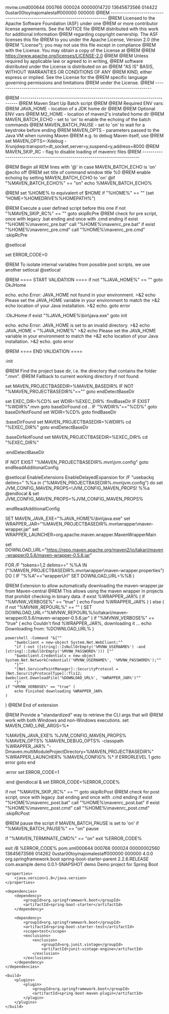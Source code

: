 mvnw.cmd                                                                                            000644  000766  000024  00000014720 13645673566 014422  0                                                                                                    ustar 00toyinajomale                    staff                           000000  000000                                                                                                                                                                         @REM ----------------------------------------------------------------------------
@REM Licensed to the Apache Software Foundation (ASF) under one
@REM or more contributor license agreements.  See the NOTICE file
@REM distributed with this work for additional information
@REM regarding copyright ownership.  The ASF licenses this file
@REM to you under the Apache License, Version 2.0 (the
@REM "License"); you may not use this file except in compliance
@REM with the License.  You may obtain a copy of the License at
@REM
@REM    https://www.apache.org/licenses/LICENSE-2.0
@REM
@REM Unless required by applicable law or agreed to in writing,
@REM software distributed under the License is distributed on an
@REM "AS IS" BASIS, WITHOUT WARRANTIES OR CONDITIONS OF ANY
@REM KIND, either express or implied.  See the License for the
@REM specific language governing permissions and limitations
@REM under the License.
@REM ----------------------------------------------------------------------------

@REM ----------------------------------------------------------------------------
@REM Maven Start Up Batch script
@REM
@REM Required ENV vars:
@REM JAVA_HOME - location of a JDK home dir
@REM
@REM Optional ENV vars
@REM M2_HOME - location of maven2's installed home dir
@REM MAVEN_BATCH_ECHO - set to 'on' to enable the echoing of the batch commands
@REM MAVEN_BATCH_PAUSE - set to 'on' to wait for a keystroke before ending
@REM MAVEN_OPTS - parameters passed to the Java VM when running Maven
@REM     e.g. to debug Maven itself, use
@REM set MAVEN_OPTS=-Xdebug -Xrunjdwp:transport=dt_socket,server=y,suspend=y,address=8000
@REM MAVEN_SKIP_RC - flag to disable loading of mavenrc files
@REM ----------------------------------------------------------------------------

@REM Begin all REM lines with '@' in case MAVEN_BATCH_ECHO is 'on'
@echo off
@REM set title of command window
title %0
@REM enable echoing by setting MAVEN_BATCH_ECHO to 'on'
@if "%MAVEN_BATCH_ECHO%" == "on"  echo %MAVEN_BATCH_ECHO%

@REM set %HOME% to equivalent of $HOME
if "%HOME%" == "" (set "HOME=%HOMEDRIVE%%HOMEPATH%")

@REM Execute a user defined script before this one
if not "%MAVEN_SKIP_RC%" == "" goto skipRcPre
@REM check for pre script, once with legacy .bat ending and once with .cmd ending
if exist "%HOME%\mavenrc_pre.bat" call "%HOME%\mavenrc_pre.bat"
if exist "%HOME%\mavenrc_pre.cmd" call "%HOME%\mavenrc_pre.cmd"
:skipRcPre

@setlocal

set ERROR_CODE=0

@REM To isolate internal variables from possible post scripts, we use another setlocal
@setlocal

@REM ==== START VALIDATION ====
if not "%JAVA_HOME%" == "" goto OkJHome

echo.
echo Error: JAVA_HOME not found in your environment. >&2
echo Please set the JAVA_HOME variable in your environment to match the >&2
echo location of your Java installation. >&2
echo.
goto error

:OkJHome
if exist "%JAVA_HOME%\bin\java.exe" goto init

echo.
echo Error: JAVA_HOME is set to an invalid directory. >&2
echo JAVA_HOME = "%JAVA_HOME%" >&2
echo Please set the JAVA_HOME variable in your environment to match the >&2
echo location of your Java installation. >&2
echo.
goto error

@REM ==== END VALIDATION ====

:init

@REM Find the project base dir, i.e. the directory that contains the folder ".mvn".
@REM Fallback to current working directory if not found.

set MAVEN_PROJECTBASEDIR=%MAVEN_BASEDIR%
IF NOT "%MAVEN_PROJECTBASEDIR%"=="" goto endDetectBaseDir

set EXEC_DIR=%CD%
set WDIR=%EXEC_DIR%
:findBaseDir
IF EXIST "%WDIR%"\.mvn goto baseDirFound
cd ..
IF "%WDIR%"=="%CD%" goto baseDirNotFound
set WDIR=%CD%
goto findBaseDir

:baseDirFound
set MAVEN_PROJECTBASEDIR=%WDIR%
cd "%EXEC_DIR%"
goto endDetectBaseDir

:baseDirNotFound
set MAVEN_PROJECTBASEDIR=%EXEC_DIR%
cd "%EXEC_DIR%"

:endDetectBaseDir

IF NOT EXIST "%MAVEN_PROJECTBASEDIR%\.mvn\jvm.config" goto endReadAdditionalConfig

@setlocal EnableExtensions EnableDelayedExpansion
for /F "usebackq delims=" %%a in ("%MAVEN_PROJECTBASEDIR%\.mvn\jvm.config") do set JVM_CONFIG_MAVEN_PROPS=!JVM_CONFIG_MAVEN_PROPS! %%a
@endlocal & set JVM_CONFIG_MAVEN_PROPS=%JVM_CONFIG_MAVEN_PROPS%

:endReadAdditionalConfig

SET MAVEN_JAVA_EXE="%JAVA_HOME%\bin\java.exe"
set WRAPPER_JAR="%MAVEN_PROJECTBASEDIR%\.mvn\wrapper\maven-wrapper.jar"
set WRAPPER_LAUNCHER=org.apache.maven.wrapper.MavenWrapperMain

set DOWNLOAD_URL="https://repo.maven.apache.org/maven2/io/takari/maven-wrapper/0.5.6/maven-wrapper-0.5.6.jar"

FOR /F "tokens=1,2 delims==" %%A IN ("%MAVEN_PROJECTBASEDIR%\.mvn\wrapper\maven-wrapper.properties") DO (
    IF "%%A"=="wrapperUrl" SET DOWNLOAD_URL=%%B
)

@REM Extension to allow automatically downloading the maven-wrapper.jar from Maven-central
@REM This allows using the maven wrapper in projects that prohibit checking in binary data.
if exist %WRAPPER_JAR% (
    if "%MVNW_VERBOSE%" == "true" (
        echo Found %WRAPPER_JAR%
    )
) else (
    if not "%MVNW_REPOURL%" == "" (
        SET DOWNLOAD_URL="%MVNW_REPOURL%/io/takari/maven-wrapper/0.5.6/maven-wrapper-0.5.6.jar"
    )
    if "%MVNW_VERBOSE%" == "true" (
        echo Couldn't find %WRAPPER_JAR%, downloading it ...
        echo Downloading from: %DOWNLOAD_URL%
    )

    powershell -Command "&{"^
		"$webclient = new-object System.Net.WebClient;"^
		"if (-not ([string]::IsNullOrEmpty('%MVNW_USERNAME%') -and [string]::IsNullOrEmpty('%MVNW_PASSWORD%'))) {"^
		"$webclient.Credentials = new-object System.Net.NetworkCredential('%MVNW_USERNAME%', '%MVNW_PASSWORD%');"^
		"}"^
		"[Net.ServicePointManager]::SecurityProtocol = [Net.SecurityProtocolType]::Tls12; $webclient.DownloadFile('%DOWNLOAD_URL%', '%WRAPPER_JAR%')"^
		"}"
    if "%MVNW_VERBOSE%" == "true" (
        echo Finished downloading %WRAPPER_JAR%
    )
)
@REM End of extension

@REM Provide a "standardized" way to retrieve the CLI args that will
@REM work with both Windows and non-Windows executions.
set MAVEN_CMD_LINE_ARGS=%*

%MAVEN_JAVA_EXE% %JVM_CONFIG_MAVEN_PROPS% %MAVEN_OPTS% %MAVEN_DEBUG_OPTS% -classpath %WRAPPER_JAR% "-Dmaven.multiModuleProjectDirectory=%MAVEN_PROJECTBASEDIR%" %WRAPPER_LAUNCHER% %MAVEN_CONFIG% %*
if ERRORLEVEL 1 goto error
goto end

:error
set ERROR_CODE=1

:end
@endlocal & set ERROR_CODE=%ERROR_CODE%

if not "%MAVEN_SKIP_RC%" == "" goto skipRcPost
@REM check for post script, once with legacy .bat ending and once with .cmd ending
if exist "%HOME%\mavenrc_post.bat" call "%HOME%\mavenrc_post.bat"
if exist "%HOME%\mavenrc_post.cmd" call "%HOME%\mavenrc_post.cmd"
:skipRcPost

@REM pause the script if MAVEN_BATCH_PAUSE is set to 'on'
if "%MAVEN_BATCH_PAUSE%" == "on" pause

if "%MAVEN_TERMINATE_CMD%" == "on" exit %ERROR_CODE%

exit /B %ERROR_CODE%
                                                pom.xml                                                                                             000644  000766  000024  00000002560 13645673566 014262  0                                                                                                    ustar 00toyinajomale                    staff                           000000  000000                                                                                                                                                                         <?xml version="1.0" encoding="UTF-8"?>
<project xmlns="http://maven.apache.org/POM/4.0.0" xmlns:xsi="http://www.w3.org/2001/XMLSchema-instance"
	xsi:schemaLocation="http://maven.apache.org/POM/4.0.0 https://maven.apache.org/xsd/maven-4.0.0.xsd">
	<modelVersion>4.0.0</modelVersion>
	<parent>
		<groupId>org.springframework.boot</groupId>
		<artifactId>spring-boot-starter-parent</artifactId>
		<version>2.2.6.RELEASE</version>
		<relativePath/> <!-- lookup parent from repository -->
	</parent>
	<groupId>com.example</groupId>
	<artifactId>demo</artifactId>
	<version>0.0.1-SNAPSHOT</version>
	<name>demo</name>
	<description>Demo project for Spring Boot</description>

	<properties>
		<java.version>1.8</java.version>
	</properties>

	<dependencies>
		<dependency>
			<groupId>org.springframework.boot</groupId>
			<artifactId>spring-boot-starter</artifactId>
		</dependency>

		<dependency>
			<groupId>org.springframework.boot</groupId>
			<artifactId>spring-boot-starter-test</artifactId>
			<scope>test</scope>
			<exclusions>
				<exclusion>
					<groupId>org.junit.vintage</groupId>
					<artifactId>junit-vintage-engine</artifactId>
				</exclusion>
			</exclusions>
		</dependency>
	</dependencies>

	<build>
		<plugins>
			<plugin>
				<groupId>org.springframework.boot</groupId>
				<artifactId>spring-boot-maven-plugin</artifactId>
			</plugin>
		</plugins>
	</build>

</project>
                                                                                                                                                                                                                                                                                                                                                                                                                                                                                                                                                                                                                                                                                                                                                                                                                                                                                                                                                                                                                                                                                                                                                                                                                